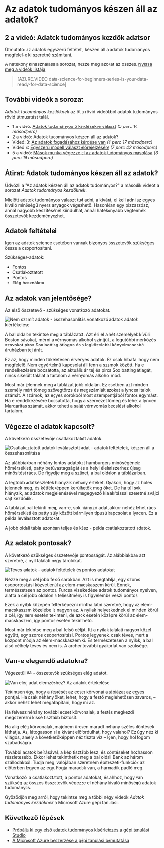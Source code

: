 <properties
   pageTitle="Az adatok tudományos készen áll az adatok? Az adatok kiértékelése |} Microsoft Azure"
   description="Ismerje meg, hogy készen áll a adatok tudományos kell az adatokat a 4 feltételeit. Adatok tudományos videó 2 kezdőknek alapadatok kiértékelés segítség konkrét példákat tartalmaz."
   keywords="vonatkozó adatokat, adatok kiértékelése, adatok, adatok feltételek, készen áll a adatok előkészítése"
   services="machine-learning"
   documentationCenter="na"
   authors="cjgronlund"
   manager="jhubbard"
   editor="cjgronlund"/>

<tags
   ms.service="machine-learning"
   ms.devlang="na"
   ms.topic="article"
   ms.tgt_pltfrm="na"
   ms.workload="na"
   ms.date="10/20/2016"
   ms.author="cgronlun;garye"/>


# <a name="is-your-data-ready-for-data-science"></a>Az adatok tudományos készen áll az adatok?

## <a name="video-2-data-science-for-beginners-series"></a>2 a videó: Adatok tudományos kezdők adatsor

Útmutató: az adatok egyszerű feltételt, készen áll a adatok tudományos megfelel-e ki szeretné számítani.

A hatékony kihasználása a sorozat, nézze meg azokat az összes. [Nyissa meg a videók listája](#other-videos-in-this-series)

> [AZURE.VIDEO data-science-for-beginners-series-is-your-data-ready-for-data-science]

## <a name="other-videos-in-this-series"></a>További videók a sorozat

*Adatok tudományos kezdőknek* az öt a rövid videókból adatok tudományos rövid útmutatást talál.

  * 1 a videó: [Adatok tudományos 5 kérdésekre választ](machine-learning-data-science-for-beginners-the-5-questions-data-science-answers.md) *(5 perc 14 másodperc)*
  * 2 a videó: Adatok tudományos készen áll az adatok?
  * Videó: 3: [Az adatok fogadásához kérdése van](machine-learning-data-science-for-beginners-ask-a-question-you-can-answer-with-data.md) *(4 perc 17 másodperc)*
  * Videó 4: [Egyszerű modell választ előrejelzésére](machine-learning-data-science-for-beginners-predict-an-answer-with-a-simple-model.md) *(7 perc 42 másodperc)*
  * 5 a videó: [Mások munka végezze el az adatok tudományos másolása](machine-learning-data-science-for-beginners-copy-other-peoples-work-to-do-data-science.md) *(3 perc 18 másodperc)*

## <a name="transcript-is-your-data-ready-for-data-science"></a>Átirat: Adatok tudományos készen áll az adatok?

Üdvözli a "Az adatok készen áll az adatok tudományos?" a második videót a sorozat *Adatok tudományos kezdőknek*.  

Mielőtt adatok tudományos választ tud adni, a kívánt, el kell adni az egyes kiváló minőségű nyers anyagok végezhető. Hasonlóan egy pizzaszósz, annál nagyobb készítésénél kiindulhat, annál hatékonyabb végtermék összetevők kezdeményezhet.

## <a name="criteria-for-data"></a>Adatok feltételei

Igen az adatok science esetében vannak bizonyos összetevők szükséges össze a csoportosítani.

Szükséges-adatok:

  * Fontos
  * Csatlakoztatott
  * Pontos
  * Elég használata

## <a name="is-your-data-relevant"></a>Az adatok van jelentősége?

Az első összetevő - szükséges vonatkozó adatokat.

![Nem számít adatok - összehasonlítás vonatkozó adatok adatok kiértékelése](./media/machine-learning-data-science-for-beginners-is-your-data-ready-for-data-science/machine-learning-data-science-relevant-and-irrelevant-data.png)

A bal oldalon tekintse meg a táblázatot. Azt éri el a hét személyek kívüli Boston sávokat, mérni a vérnyomás alkohol szintjük, a legutóbbi mérkőzés szavakat piros Sox batting átlagos és a legközelebbi kényelmesebbé áruházban tej árát.

Ez az, hogy minden tökéletesen érvényes adatok. Ez csak hibafa, hogy nem megfelelő. Nem egyértelmű kapcsolat áll fenn a számok között. Ha e rendelkezésére bocsátotta, az aktuális ár tej és piros Sox batting átlagát, nincs sikerült találat a tartalom a vérnyomás alkohol mód.

Most már jelennek meg a táblázat jobb oldalán. Ez esetben azt minden személy mért tömeg szövegtörzs és megszámlált azokat a lyncen italok számát.  A számok, az egyes sorokból most szempontjából fontos egymást. Ha e rendelkezésére bocsátotta, hogy a szervezet tömeg és lehet a lyncen Margaritas számát, akkor teheti a saját vérnyomás becslést alkohol tartalom.

## <a name="do-you-have-connected-data"></a>Végezze el adatok kapcsolt?

A következő összetevője csatlakoztatott adatok.

![Csatlakoztatott adatok leválasztott adat - adatok feltételek, készen áll a összehasonlítása](./media/machine-learning-data-science-for-beginners-is-your-data-ready-for-data-science/machine-learning-data-science-connected-vs-disconnected-data.png)

Az alábbiakban néhány fontos adatokat hamburgers minőségének: hőmérsékleti, patty betűvastagságát és a helyi élelmiszerhez újság minősítést rács. De figyelje meg a szünet, a bal oldalon a táblázatban.

A legtöbb adatkészletek hiányzik néhány értéket. Gyakori, hogy az holes jelennek meg, és kétféleképpen kerülhetők meg őket. De ha túl sok hiányzik, az adatok megjelenésével megegyező kialakítással szeretné svájci sajt kezdődik.

A táblázat bal tekinti meg, van-e, sok hiányzó adat, akkor nehéz lehet rács hőmérsékleti és patty súly között bármilyen típusú kapcsolat a lyncen. Ez a példa leválasztott adatokat.

A jobb oldali tábla azonban teljes és kész - példa csatlakoztatott adatok.

## <a name="is-your-data-accurate"></a>Az adatok pontosak?

A következő szükséges összetevője pontosságát. Az alábbiakban azt szeretné, a nyíl találati négy tárolókat.

![Téves adatok - adatok feltételek és pontos adatokat](./media/machine-learning-data-science-for-beginners-is-your-data-ready-for-data-science/machine-learning-data-science-inaccurate-vs-accurate-data.png)

Nézze meg a cél jobb felső sarokban. Azt is megtalálja, egy szoros csoportosítási közvetlenül az elem-macskaszem körül. Ennek, természetesen az pontos. Furcsa viselkedése adatok tudományos nyelven, alatta a cél jobb oldalon a teljesítmény is figyelembe veszi pontos.

Ezek a nyilak közepén feltérképezni mintha látni szeretné, hogy az elem-macskaszem közelébe is nagyon az. A nyilak helyezkednek el minden körül a cél, így nem esetén tekinteni, de azok esetén középre körül az elem-macskaszem, így pontos esetén tekinthető.

Most már tekintse meg a bal felső célját. Itt a nyilak találati nagyon közel együtt, egy szoros csoportosítási. Pontos legyenek, csak téves, mert a központ módja az elem-macskaszem ki. És természetesen a nyilak, a bal alsó célhely téves és nem is. A archer további gyakorlat van szüksége.

## <a name="do-you-have-enough-data-to-work-with"></a>Van-e elegendő adatokra?

Végezetül #4 - összetevők szükséges elég adatot.

![Van elég adat elemzéshez? Az adatok értékelése](./media/machine-learning-data-science-for-beginners-is-your-data-ready-for-data-science/machine-learning-data-science-barely-enough-data.png)

Tekintsen úgy, hogy a festését az ecset körvonal a táblázat az egyes pontjai. Ha csak néhány őket, lehet, hogy a festő meglehetősen zavaros, – akkor nehéz lehet megállapítani, hogy mi az.

Ha felvesz néhány további ecset körvonalak, a festés megkezdi megszerezni kissé tisztább biztosít.

Ha alig elég körvonalak, majdnem üresen maradt néhány széles döntések láthatja. Az, látogasson el a kívánt előfordulhat, hogy valahol? Ez úgy néz ki világos, amely a következőképpen néz tiszta víz – Igen, hogy hol fogom szabadságra.

További adatok beírásával, a kép tisztább lesz, és döntéseket hozhasson részletesebb. Ekkor lehet tekinthetik meg a bal oldali Bank az három szállodákból. Tudja meg, valójában szeretném építészeti-funkciók az előtérben legyen az egy. Fogja maradok van, a harmadik padló meg.

Vonatkozó, a csatlakoztatott, a pontos adatokat, és ahhoz, hogy van szükség az összes összetevők végezze el néhány kiváló minőségű adatok tudományos.

Győződjön meg arról, hogy tekintse meg a többi négy videók *Adatok tudományos kezdőknek* a Microsoft Azure gépi tanulási.




## <a name="next-steps"></a>Következő lépések

  * [Próbálja ki egy első adatok tudományos kísérletezés a gépi tanulási Studio](machine-learning-create-experiment.md)
  * [A Microsoft Azure beszerzése a gépi tanulási bemutatása](machine-learning-what-is-machine-learning.md)
